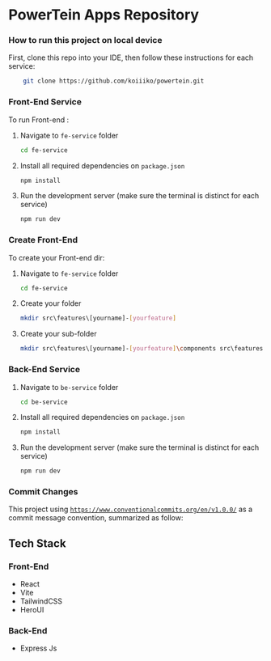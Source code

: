# PowerTein Apps Repository

### How to run this project on local device
First, clone this repo into your IDE, then follow these instructions for each service:

```bash
    git clone https://github.com/koiiiko/powertein.git
```

### Front-End Service
To run Front-end : 
    
1. Navigate to `fe-service` folder
    
    ```bash
    cd fe-service
    ```
2. Install all required dependencies on `package.json`
    ```bash
    npm install
    ```
3. Run the development server (make sure the terminal is distinct for each service)
   ```bash
   npm run dev
   ```

### Create Front-End 
To create your Front-end dir:

 1. Navigate to `fe-service` folder
    
    ```bash
    cd fe-service
    ```
2. Create your folder
    ```bash
    mkdir src\features\[yourname]-[yourfeature]
    ```

3. Create your sub-folder
    ```bash
    mkdir src\features\[yourname]-[yourfeature]\components src\features\[yourname]-[yourfeature]\containers src\features\[yourname]-[yourfeature]\lib src\features\[yourname]-[yourfeature]\pages
    ```

### Back-End Service
1. Navigate to `be-service` folder
    
    ```bash
    cd be-service
    ```
2. Install all required dependencies on `package.json`
    ```bash
    npm install
    ```
3. Run the development server (make sure the terminal is distinct for each service)
   ```bash
   npm run dev
   ```

### Commit Changes
This project using [`https://www.conventionalcommits.org/en/v1.0.0/`](https://www.conventionalcommits.org/en/v1.0.0/) as a commit message convention, summarized as follow:


## Tech Stack
### Front-End
- React
- Vite
- TailwindCSS
- HeroUI

### Back-End
- Express Js
